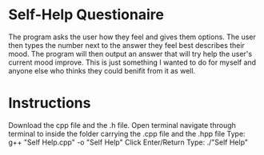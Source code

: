 # Self-Help Questionaire
  
  
  The program asks the user how they feel and gives them options. The user then types the number next to the answer they feel best describes their mood.
  The program will then output an answer that will try help the user's current mood improve.
  This is just something I wanted to do for myself and anyone else who thinks they could benifit from it as well.
  
# Instructions

  Download the cpp file and the .h file.
  Open terminal
  navigate through terminal to inside the folder carrying the .cpp file and the .hpp file
  Type: g++ "Self Help.cpp" -o "Self Help"
  Click Enter/Return
  Type: ./"Self Help"
  
  
  
 
  
